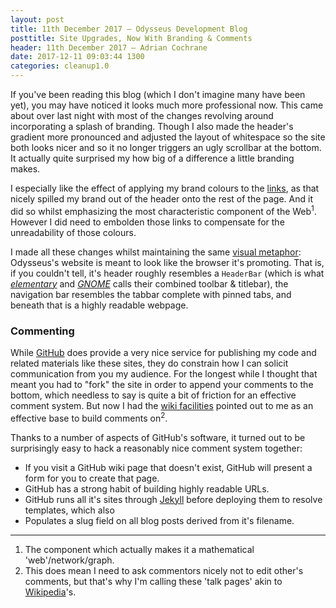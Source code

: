 ```yaml
---
layout: post
title: 11th December 2017 — Odysseus Development Blog
posttitle: Site Upgrades, Now With Branding & Comments
header: 11th December 2017 — Adrian Cochrane
date: 2017-12-11 09:03:44 1300
categories: cleanup1.0
---
```


If you've been reading this blog (which I don't imagine many have been yet), you may have noticed it looks much more professional now. This came about over last night with most of the changes revolving around incorporating a splash of branding. Though I also made the header's gradient more pronounced and adjusted the layout of whitespace so the site both looks nicer and so it no longer triggers an ugly scrollbar at the bottom. It actually quite surprised my how big of a difference a little branding makes. 

I especially like the effect of applying my brand colours to the [links](https://350.org/), as that nicely spilled my brand out of the header onto the rest of the page. And it did so whilst emphasizing the most characteristic component of the Web<sup title="The component which actually makes it a mathematical 'web'/network/graph.">1</sup>. However I did need to embolden those links to compensate for the unreadability of those colours. 

I made all these changes whilst maintaining the same [visual metaphor](http://www.headfirstlabs.com/books/hfwd/): Odysseus's website is meant to look like the browser it's promoting. That is, if you couldn't tell, it's header roughly resembles a `HeaderBar` (which is what *[elementary](https://elementary.io/)* and *[GNOME](https://www.gnome.org/)* calls their combined toolbar & titlebar), the navigation bar resembles the tabbar complete with pinned tabs, and beneath that is a highly readable webpage.

### Commenting

While [GitHub](https://github.com/) does provide a very nice service for publishing my code and related materials like these sites, they do constrain how I can solicit communication from you my audience. For the longest while I thought that meant you had to "fork" the site in order to append your comments to the bottom, which needless to say is quite a bit of friction for an effective comment system. But now I had the [wiki facilities](https://help.github.com/articles/about-github-wikis/) pointed out to me as an effective base to build comments on<sup title="This does mean I need to ask commentors nicely not to edit other's comments, but that's why I'm calling these 'talk pages' akin to Wikipedia's.">2</sup>.

Thanks to a number of aspects of GitHub's software, it turned out to be surprisingly easy to hack a reasonably nice comment system together:

* If you visit a GitHub wiki page that doesn't exist, GitHub will present a form for you to create that page.
* GitHub has a strong habit of building highly readable URLs. 
* GitHub runs all it's sites through [Jekyll](https://jekyllrb.com/) before deploying them to resolve templates, which also
* Populates a slug field on all blog posts derived from it's filename. 

---

1. The component which actually makes it a mathematical 'web'/network/graph.
2. This does mean I need to ask commentors nicely not to edit other's comments, but that's why I'm calling these 'talk pages' akin to [Wikipedia](https://en.wikipedia.org/wiki/Talk:Main_Page)'s.

